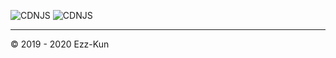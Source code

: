 ![CDNJS](https://img.shields.io/badge/python-3.8.0-lightgrey) ![CDNJS](https://img.shields.io/badge/coded-Zen%20Gans-orange)
 
---------
© 2019 - 2020 Ezz-Kun

